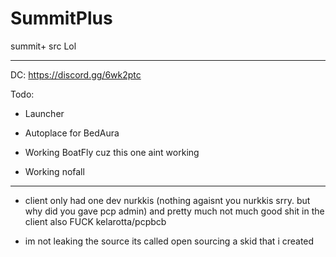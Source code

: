 # SummitPlus
summit+ src Lol


------------------------------

DC: https://discord.gg/6wk2ptc

Todo: 

- Launcher

- Autoplace for BedAura

- Working BoatFly cuz this one aint working

- Working nofall

------------------------------
- client only had one dev nurkkis (nothing agaisnt you nurkkis srry. but why did you gave pcp admin) and pretty much not much good shit in the client also FUCK kelarotta/pcpbcb

- im not leaking the source its called open sourcing a skid that i created
